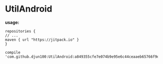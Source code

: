 # UtilAndroid
**usage:**

    repositories {
    // ...
    maven { url "https://jitpack.io" }
    }

    compile 'com.github.djun100:UtilAndroid:a849355cfe7e074b9e95e6c44ceaaeb65766f9dc'